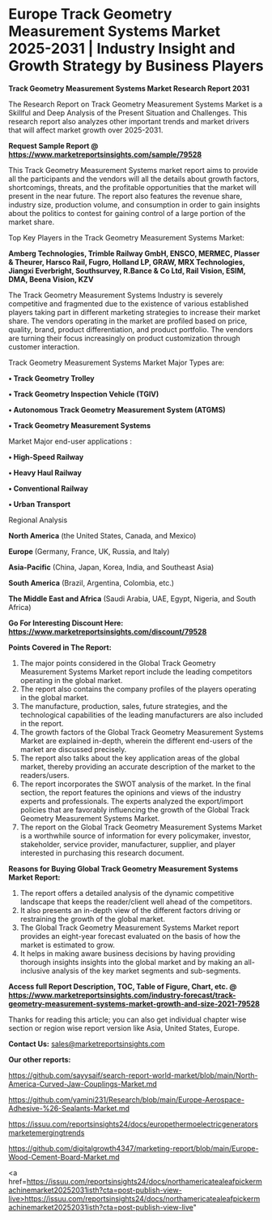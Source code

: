 # Europe Track Geometry Measurement Systems Market 2025-2031 | Industry Insight and Growth Strategy by Business Players

<strong>Track Geometry Measurement Systems Market Research Report 2031</strong>

The Research Report on Track Geometry Measurement Systems Market is a Skillful and Deep Analysis of the Present Situation and Challenges. This research report also analyzes other important trends and market drivers that will affect market growth over 2025-2031.

<strong>Request Sample Report @ <a href=https://www.marketreportsinsights.com/sample/79528>https://www.marketreportsinsights.com/sample/79528</a></strong>

This Track Geometry Measurement Systems market report aims to provide all the participants and the vendors will all the details about growth factors, shortcomings, threats, and the profitable opportunities that the market will present in the near future. The report also features the revenue share, industry size, production volume, and consumption in order to gain insights about the politics to contest for gaining control of a large portion of the market share.

Top Key Players in the Track Geometry Measurement Systems Market:

<strong>Amberg Technologies, Trimble Railway GmbH, ENSCO, MERMEC, Plasser & Theurer, Harsco Rail, Fugro, Holland LP, GRAW, MRX Technologies, Jiangxi Everbright, Southsurvey, R.Bance & Co Ltd, Rail Vision, ESIM, DMA, Beena Vision, KZV</strong>

The Track Geometry Measurement Systems Industry is severely competitive and fragmented due to the existence of various established players taking part in different marketing strategies to increase their market share. The vendors operating in the market are profiled based on price, quality, brand, product differentiation, and product portfolio. The vendors are turning their focus increasingly on product customization through customer interaction.

Track Geometry Measurement Systems Market Major Types are:

<strong>• Track Geometry Trolley

• Track Geometry Inspection Vehicle (TGIV)

• Autonomous Track Geometry Measurement System (ATGMS)

• Track Geometry Measurement Systems</strong>

Market Major end-user applications :

<strong>• High-Speed Railway

• Heavy Haul Railway

• Conventional Railway

• Urban Transport</strong>

Regional Analysis

</u><strong><b>North America</b></strong> (the United States, Canada, and Mexico)

<strong><b>Europe </b></strong>(Germany, France, UK, Russia, and Italy)

<strong><b>Asia-Pacific</b></strong> (China, Japan, Korea, India, and Southeast Asia)

<strong><b>South America</b></strong> (Brazil, Argentina, Colombia, etc.)

<strong><b>The Middle East and Africa</b></strong> (Saudi Arabia, UAE, Egypt, Nigeria, and South Africa)

<strong>Go For Interesting Discount Here: <a href=https://www.marketreportsinsights.com/discount/79528>https://www.marketreportsinsights.com/discount/79528</a></strong>

<strong>Points Covered in The Report:</strong>
<ol>
  <li>The major points considered in the Global Track Geometry Measurement Systems Market report include the leading competitors operating in the global market.</li>
  <li>The report also contains the company profiles of the players operating in the global market.</li>
  <li>The manufacture, production, sales, future strategies, and the technological capabilities of the leading manufacturers are also included in the report.</li>
  <li>The growth factors of the Global Track Geometry Measurement Systems Market are explained in-depth, wherein the different end-users of the market are discussed precisely.</li>
  <li>The report also talks about the key application areas of the global market, thereby providing an accurate description of the market to the readers/users.</li>
  <li>The report incorporates the SWOT analysis of the market. In the final section, the report features the opinions and views of the industry experts and professionals. The experts analyzed the export/import policies that are favorably influencing the growth of the Global Track Geometry Measurement Systems Market.</li>
  <li>The report on the Global Track Geometry Measurement Systems Market is a worthwhile source of information for every policymaker, investor, stakeholder, service provider, manufacturer, supplier, and player interested in purchasing this research document.</li>
</ol>
<strong>Reasons for Buying Global Track Geometry Measurement Systems Market Report:</strong>

<ol>
  <li>The report offers a detailed analysis of the dynamic competitive landscape that keeps the reader/client well ahead of the competitors.</li>
  <li>It also presents an in-depth view of the different factors driving or restraining the growth of the global market.</li>
  <li>The Global Track Geometry Measurement Systems Market report provides an eight-year forecast evaluated on the basis of how the market is estimated to grow.</li>
  <li>It helps in making aware business decisions by having providing thorough insights insights into the global market and by making an all-inclusive analysis of the key market segments and sub-segments.</li>
</ol>
<strong>Access full Report Description, TOC, Table of Figure, Chart, etc. @ <a href=https://www.marketreportsinsights.com/industry-forecast/track-geometry-measurement-systems-market-growth-and-size-2021-79528>https://www.marketreportsinsights.com/industry-forecast/track-geometry-measurement-systems-market-growth-and-size-2021-79528</a></strong>


Thanks for reading this article; you can also get individual chapter wise section or region wise report version like Asia, United States, Europe.

<strong>Contact Us:</strong>
sales@marketreportsinsights.com

<strong>Our other reports:</strong>

<a href=https://github.com/sayysaif/search-report-world-market/blob/main/North-America-Curved-Jaw-Couplings-Market.md>https://github.com/sayysaif/search-report-world-market/blob/main/North-America-Curved-Jaw-Couplings-Market.md</a>

<a href=https://github.com/yamini231/Research/blob/main/Europe-Aerospace-Adhesive-%26-Sealants-Market.md>https://github.com/yamini231/Research/blob/main/Europe-Aerospace-Adhesive-%26-Sealants-Market.md</a>

<a href=https://issuu.com/reportsinsights24/docs/europethermoelectricgeneratorsmarketemergingtrends>https://issuu.com/reportsinsights24/docs/europethermoelectricgeneratorsmarketemergingtrends</a>

<a href=https://github.com/digitalgrowth4347/marketing-report/blob/main/Europe-Wood-Cement-Board-Market.md>https://github.com/digitalgrowth4347/marketing-report/blob/main/Europe-Wood-Cement-Board-Market.md</a>

<a href=https://issuu.com/reportsinsights24/docs/northamericatealeafpickermachinemarket20252031isth?cta=post-publish-view-live>https://issuu.com/reportsinsights24/docs/northamericatealeafpickermachinemarket20252031isth?cta=post-publish-view-live</a>"

